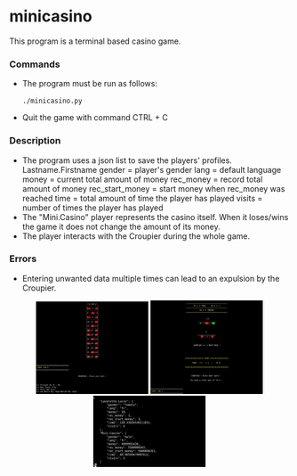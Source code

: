 # minicasino

This program is a terminal based casino game.

### Commands

* The program must be run as follows:
  ```
  ./minicasino.py
  ```
* Quit the game with command CTRL + C

### Description

* The program uses a json list to save the players' profiles.
  Lastname.Firstname
  gender = player's gender
  lang = default language
  money = current total amount of money
  rec_money = record total amount of money
  rec_start_money = start money when rec_money was reached
  time = total amount of time the player has played
  visits = number of times the player has played
* The "Mini.Casino" player represents the casino itself. When it loses/wins the game it does not change the amount of its money.
* The player interacts with the Croupier during the whole game.

### Errors

* Entering unwanted data multiple times can lead to an expulsion by the Croupier.

<p align="center">
  <img src="/screenshots/board.png" width="40%" />
  <img src="/screenshots/results.png" width="40%" />
  <img src="/screenshots/json.png" width="40%" />
</p>
